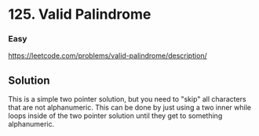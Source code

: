 # 125. Valid Palindrome

### Easy

https://leetcode.com/problems/valid-palindrome/description/

## Solution

This is a simple two pointer solution, but you need to "skip" all characters that are not alphanumeric. This can be done by just using a two inner while loops inside of the two pointer solution until they get to something alphanumeric.
